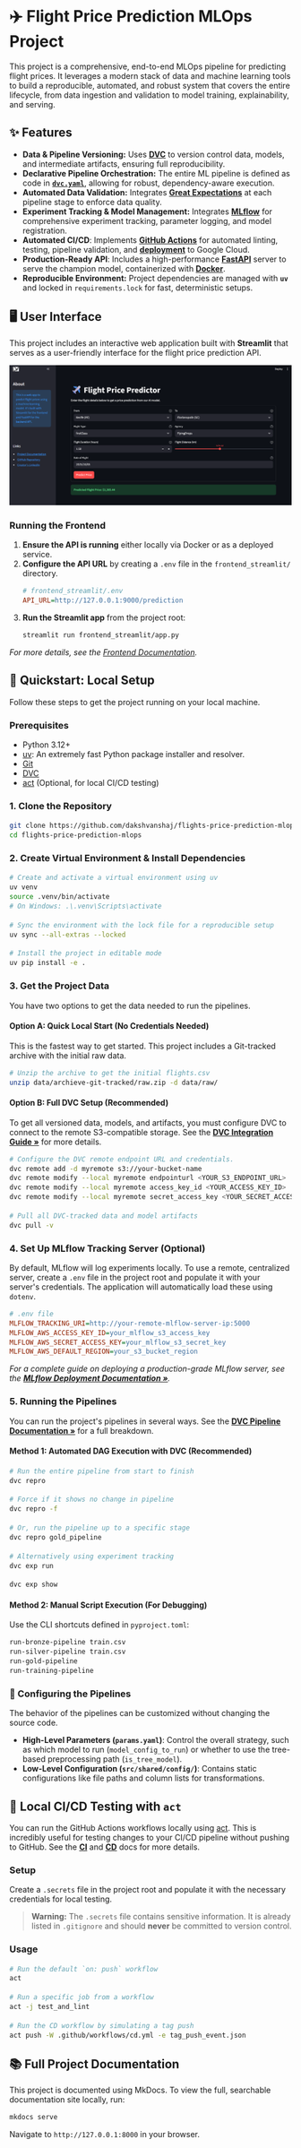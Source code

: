 # ✈️ Flight Price Prediction MLOps Project

This project is a comprehensive, end-to-end MLOps pipeline for predicting flight prices. It leverages a modern stack of data and machine learning tools to build a reproducible, automated, and robust system that covers the entire lifecycle, from data ingestion and validation to model training, explainability, and serving.

## ✨ Features

-   **Data & Pipeline Versioning:** Uses **[DVC](docs/MLOps/dvc.md)** to version control data, models, and intermediate artifacts, ensuring full reproducibility.
-   **Declarative Pipeline Orchestration:** The entire ML pipeline is defined as code in **[`dvc.yaml`](docs/MLOps/dvc_pipeline.md)**, allowing for robust, dependency-aware execution.
-   **Automated Data Validation:** Integrates **[Great Expectations](docs/Data%20Pipelines/data_pipelines.md)** at each pipeline stage to enforce data quality.
-   **Experiment Tracking & Model Management:** Integrates **[MLflow](docs/MLOps/mlflow.md)** for comprehensive experiment tracking, parameter logging, and model registration.
-   **Automated CI/CD**: Implements **[GitHub Actions](docs/MLOps/ci.md)** for automated linting, testing, pipeline validation, and **[deployment](docs/MLOps/cd.md)** to Google Cloud.
-   **Production-Ready API**: Includes a high-performance **[FastAPI](docs/API/api_reference.md)** server to serve the champion model, containerized with **[Docker](docs/MLOps/docker.md)**.
-   **Reproducible Environment:** Project dependencies are managed with **`uv`** and locked in `requirements.lock` for fast, deterministic setups.


## 🖥️ User Interface

This project includes an interactive web application built with **Streamlit** that serves as a user-friendly interface for the flight price prediction API.

![Streamlit UI Screenshot](docs/img/streamlit_frontend.png)

### Running the Frontend

1.  **Ensure the API is running** either locally via Docker or as a deployed service.
2.  **Configure the API URL** by creating a `.env` file in the `frontend_streamlit/` directory.
    ```ini
    # frontend_streamlit/.env
    API_URL=http://127.0.0.1:9000/prediction
    ```
3.  **Run the Streamlit app** from the project root:
    ```bash
    streamlit run frontend_streamlit/app.py
    ```
*For more details, see the [Frontend Documentation](docs/frontend.md).*

## 🚀 Quickstart: Local Setup

Follow these steps to get the project running on your local machine.

### Prerequisites

-   Python 3.12+
-   [uv](https://github.com/astral-sh/uv): An extremely fast Python package installer and resolver.
-   [Git](https://git-scm.com/)
-   [DVC](https://dvc.org/doc/install)
-   [act](https://github.com/nektos/act) (Optional, for local CI/CD testing)

### 1. Clone the Repository

```bash
git clone https://github.com/dakshvanshaj/flights-price-prediction-mlops.git
cd flights-price-prediction-mlops
```

### 2. Create Virtual Environment & Install Dependencies

```bash
# Create and activate a virtual environment using uv
uv venv
source .venv/bin/activate
# On Windows: .\.venv\Scripts\activate

# Sync the environment with the lock file for a reproducible setup
uv sync --all-extras --locked

# Install the project in editable mode
uv pip install -e .
```

### 3. Get the Project Data

You have two options to get the data needed to run the pipelines.

#### Option A: Quick Local Start (No Credentials Needed)

This is the fastest way to get started. This project includes a Git-tracked archive with the initial raw data.

```bash
# Unzip the archive to get the initial flights.csv
unzip data/archieve-git-tracked/raw.zip -d data/raw/
```

#### Option B: Full DVC Setup (Recommended)

To get all versioned data, models, and artifacts, you must configure DVC to connect to the remote S3-compatible storage. See the [**DVC Integration Guide &raquo;**](docs/MLOps/dvc.md) for more details.

```bash
# Configure the DVC remote endpoint URL and credentials.
dvc remote add -d myremote s3://your-bucket-name
dvc remote modify --local myremote endpointurl <YOUR_S3_ENDPOINT_URL>
dvc remote modify --local myremote access_key_id <YOUR_ACCESS_KEY_ID>
dvc remote modify --local myremote secret_access_key <YOUR_SECRET_ACCESS_KEY>

# Pull all DVC-tracked data and model artifacts
dvc pull -v
```

### 4. Set Up MLflow Tracking Server (Optional)

By default, MLflow will log experiments locally. To use a remote, centralized server, create a `.env` file in the project root and populate it with your server's credentials. The application will automatically load these using `dotenv`.

```ini
# .env file
MLFLOW_TRACKING_URI=http://your-remote-mlflow-server-ip:5000
MLFLOW_AWS_ACCESS_KEY_ID=your_mlflow_s3_access_key
MLFLOW_AWS_SECRET_ACCESS_KEY=your_mlflow_s3_secret_key
MLFLOW_AWS_DEFAULT_REGION=your_s3_bucket_region
```

*For a complete guide on deploying a production-grade MLflow server, see the [**MLflow Deployment Documentation &raquo;**](docs/MLOps/mlflow.md).*

### 5. Running the Pipelines

You can run the project's pipelines in several ways. See the [**DVC Pipeline Documentation &raquo;**](docs/MLOps/dvc_pipeline.md) for a full breakdown.

#### Method 1: Automated DAG Execution with DVC (Recommended)

```bash
# Run the entire pipeline from start to finish
dvc repro

# Force if it shows no change in pipeline
dvc repro -f

# Or, run the pipeline up to a specific stage
dvc repro gold_pipeline

# Alternatively using experiment tracking
dvc exp run

dvc exp show
```

#### Method 2: Manual Script Execution (For Debugging)

Use the CLI shortcuts defined in `pyproject.toml`:

```bash
run-bronze-pipeline train.csv
run-silver-pipeline train.csv
run-gold-pipeline
run-training-pipeline
```

### 🔧 Configuring the Pipelines

The behavior of the pipelines can be customized without changing the source code.

-   **High-Level Parameters (`params.yaml`)**: Control the overall strategy, such as which model to run (`model_config_to_run`) or whether to use the tree-based preprocessing path (`is_tree_model`).
-   **Low-Level Configuration (`src/shared/config/`)**: Contains static configurations like file paths and column lists for transformations.

## 🤖 Local CI/CD Testing with `act`

You can run the GitHub Actions workflows locally using [act](https://github.com/nektos/act). This is incredibly useful for testing changes to your CI/CD pipeline without pushing to GitHub. See the [**CI**](docs/MLOps/ci.md) and [**CD**](docs/MLOps/cd.md) docs for more details.

### Setup

Create a `.secrets` file in the project root and populate it with the necessary credentials for local testing.

> **Warning:** The `.secrets` file contains sensitive information. It is already listed in `.gitignore` and should **never** be committed to version control.

### Usage

```bash
# Run the default `on: push` workflow
act

# Run a specific job from a workflow
act -j test_and_lint

# Run the CD workflow by simulating a tag push
act push -W .github/workflows/cd.yml -e tag_push_event.json
```

## 📚 Full Project Documentation

This project is documented using MkDocs. To view the full, searchable documentation site locally, run:

```bash
mkdocs serve
```

Navigate to `http://127.0.0.1:8000` in your browser.